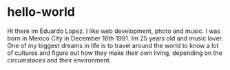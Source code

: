 # hello-world
Hi there im Eduardo Lopez. I like web development, photo and music. I was born in Mexico City in December 16th 1991. Im 25 years old and music lover. One of my biggest dreams in life is to travel around the world to know a lot of cultures and figure out how they make their own living, depending on the circumstaces and their environment.
